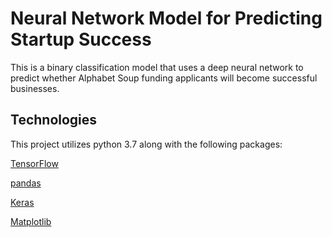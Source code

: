 # Neural Network Model for Predicting Startup Success

This is a binary classification model that uses a deep neural network to predict whether Alphabet Soup funding applicants will become successful businesses.

## Technologies

This project utilizes python 3.7 along with the following packages:

[TensorFlow](https://www.tensorflow.org/)

[pandas](https://pandas.pydata.org/) 

[Keras](https://keras.io/)

[Matplotlib](https://matplotlib.org/)

